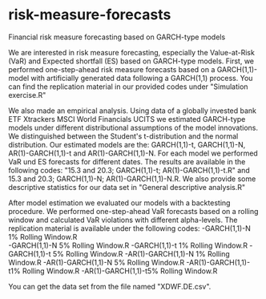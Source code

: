 # risk-measure-forecasts
Financial risk measure forecasting based on GARCH-type models

We are interested in risk measure forecasting, especially the Value-at-Risk (VaR) and Expected shortfall (ES) based on GARCH-type models.
First, we performed one-step-ahead risk measure forecasts based on a GARCH(1,1)-model with artificially generated data following a GARCH(1,1) process. 
You can find the replication material in our provided codes under "Simulation exercise.R"

We also made an empirical analysis. Using data of a globally invested bank ETF Xtrackers MSCI World
Financials UCITS we estimated GARCH-type models under different distributional assumptions of the model innovations.
We distinguished between the Student's t-distribution and the normal distribution.
Our estimated models are the:
GARCH(1,1)-t, GARCH(1,1)-N, AR(1)-GARCH(1,1)-t and AR(1)-GARCH(1,1)-N.
For each model we performed VaR und ES forecasts for different dates. 
The results are available in the following codes: "15.3 and 20.3; GARCH(1,1)-t; AR(1)-GARCH(1,1)-t.R" and 15.3 and 20.3; GARCH(1,1)-N; AR(1)-GARCH(1,1)-N.R.
We also provide some descriptive statistics for our data set in "General descriptive analysis.R"

After model estimation we evaluated our models with a backtesting procedure. We performed one-step-ahead VaR forecasts based on a rolling window and calculated VaR violations
with different alpha-levels.
The replication material is available under the following codes:
-GARCH(1,1)-N 1% Rolling Window.R  
-GARCH(1,1)-N 5% Rolling Window.R
-GARCH(1,1)-t 1% Rolling Window.R
-GARCH(1,1)-t 5% Rolling Window.R
-AR(1)-GARCH(1,1)-N 1% Rolling Window.R
-AR(1)-GARCH(1,1)-N 5% Rolling Window.R
-AR(1)-GARCH(1,1)-t1% Rolling Window.R
-AR(1)-GARCH(1,1)-t5% Rolling Window.R

You can get the data set from the file named "XDWF.DE.csv".
